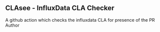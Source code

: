 CLAsee - InfluxData CLA Checker
-------------------------------

A github action which checks the influxdata CLA for presence of the PR Author
